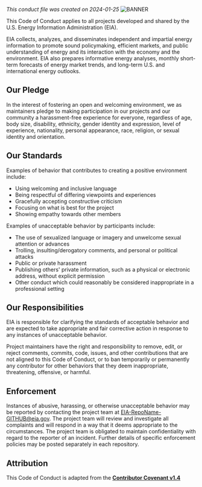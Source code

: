 *This conduct file was created on 2024-01-25*
![BANNER](https://github.com/EIAgov/EIAgov/assets/10519522/e9c95d21-7337-4ab3-afa5-cbc4157c055d)

This Code of Conduct applies to all projects developed and shared by the U.S. Energy Information Administration (EIA). 

EIA collects, analyzes, and disseminates independent and impartial energy information to promote sound policymaking, efficient markets, and public understanding of energy and its interaction with the economy and the environment. EIA also prepares informative energy analyses, monthly short-term forecasts of energy market trends, and long-term U.S. and international energy outlooks. 
 
## Our Pledge
In the interest of fostering an open and welcoming environment, we as maintainers pledge to making participation in our projects and our community a harassment-free experience for everyone, regardless of age, body size, disability, ethnicity, gender identity and expression, level of experience, nationality, personal appearance, race, religion, or sexual identity and orientation.

## Our Standards
Examples of behavior that contributes to creating a positive environment include:
- Using welcoming and inclusive language
- Being respectful of differing viewpoints and experiences
- Gracefully accepting constructive criticism
- Focusing on what is best for the project
- Showing empathy towards other members

Examples of unacceptable behavior by participants include:
- The use of sexualized language or imagery and unwelcome sexual attention or advances
- Trolling, insulting/derogatory comments, and personal or political attacks
- Public or private harassment
- Publishing others' private information, such as a physical or electronic address, without explicit permission
- Other conduct which could reasonably be considered inappropriate in a professional setting

## Our Responsibilities
EIA is responsible for clarifying the standards of acceptable behavior and are expected to take appropriate and fair corrective action in response to any instances of unacceptable behavior.

Project maintainers have the right and responsibility to remove, edit, or reject comments, commits, code, issues, and other contributions that are not aligned to this Code of Conduct, or to ban temporarily or permanently any contributor for other behaviors that they deem inappropriate, threatening, offensive, or harmful.

## Enforcement
Instances of abusive, harassing, or otherwise unacceptable behavior may be reported by contacting the project team at <EIA-RepoName-GITHUB@eia.gov>. The project team will review and investigate all complaints and will respond in a way that it deems appropriate to the circumstances. The project team is obligated to maintain confidentiality with regard to the reporter of an incident. Further details of specific enforcement policies may be posted separately in each repository.

## Attribution
This Code of Conduct is adapted from the [**Contributor Covenant v1.4**](https://www.contributor-covenant.org/version/1/4/code-of-conduct/)



